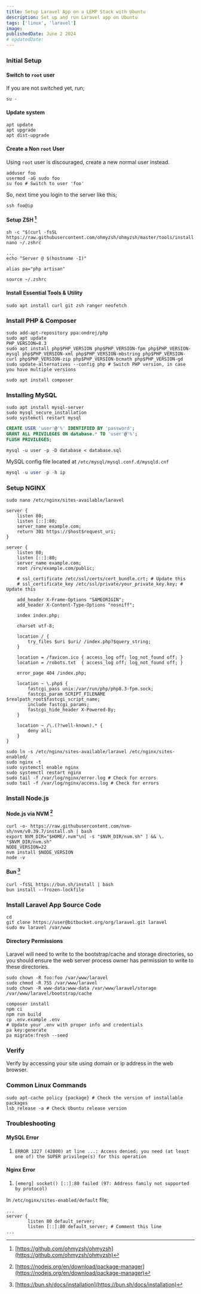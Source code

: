 ```yaml
---
title: Setup Laravel App on a LEMP Stack with Ubuntu
description: Set up and run Laravel app on Ubuntu
tags: ['linux', 'laravel']
image:
publishedDate: June 2 2024
# updatedDate:
---
```


### Initial Setup

#### Switch to `root` user

If you are not switched yet, run;

```shell
su -
```

#### Update system

```shell
apt update
apt upgrade
apt dist-upgrade
```

#### Create a Non `root` User

Using `root` user is discouraged, create a new normal user instead.

```shell
adduser foo
usermod -aG sudo foo
su foo # Switch to user 'foo'
```

So, next time you login to the server like this;

```shell
ssh foo@ip
```

#### Setup ZSH [^1]

[^1]: [https://github.com/ohmyzsh/ohmyzsh](https://github.com/ohmyzsh/ohmyzsh)

```shell
sh -c "$(curl -fsSL https://raw.githubusercontent.com/ohmyzsh/ohmyzsh/master/tools/install.sh)"
nano ~/.zshrc
```

```
...
echo "Server @ $(hostname -I)"

alias pa="php artisan"
```

```shell
source ~/.zshrc
```

#### Install Essential Tools & Utility

```shell
sudo apt install curl git zsh ranger neofetch
```

### Install PHP & Composer

```shell
sudo add-apt-repository ppa:ondrej/php
sudo apt update
PHP_VERSION=8.3
sudo apt install php$PHP_VERSION php$PHP_VERSION-fpm php$PHP_VERSION-mysql php$PHP_VERSION-xml php$PHP_VERSION-mbstring php$PHP_VERSION-curl php$PHP_VERSION-zip php$PHP_VERSION-bcmath php$PHP_VERSION-gd
sudo update-alternatives --config php # Switch PHP version, in case you have multiple versions
```

```shell
sudo apt install composer
```

### Installing MySQL

```shell
sudo apt install mysql-server
sudo mysql_secure_installation
sudo systemctl restart mysql
```

```sql
CREATE USER 'user'@'%' IDENTIFIED BY 'password';
GRANT ALL PRIVILEGES ON database.* TO 'user'@'%';
FLUSH PRIVILEGES;
```

```mysql
mysql -u user -p -D database < database.sql
```

MySQL config file located at `/etc/mysql/mysql.conf.d/mysqld.cnf`

```sql
mysql -u user -p -h ip
```

### Setup NGINX

```shell
sudo nano /etc/nginx/sites-available/laravel
```

```nginx
server {
    listen 80;
    listen [::]:80;
    server_name example.com;
    return 301 https://$host$request_uri;
}

server {
    listen 80;
    listen [::]:80;
    server_name example.com;
    root /srv/example.com/public;

    # ssl_certificate /etc/ssl/certs/cert_bundle.crt; # Update this
    # ssl_certificate_key /etc/ssl/private/your_private_key.key; # Update this

    add_header X-Frame-Options "SAMEORIGIN";
    add_header X-Content-Type-Options "nosniff";

    index index.php;

    charset utf-8;

    location / {
        try_files $uri $uri/ /index.php?$query_string;
    }

    location = /favicon.ico { access_log off; log_not_found off; }
    location = /robots.txt  { access_log off; log_not_found off; }

    error_page 404 /index.php;

    location ~ \.php$ {
        fastcgi_pass unix:/var/run/php/php8.3-fpm.sock;
        fastcgi_param SCRIPT_FILENAME $realpath_root$fastcgi_script_name;
        include fastcgi_params;
        fastcgi_hide_header X-Powered-By;
    }

    location ~ /\.(?!well-known).* {
        deny all;
    }
}
```

```shell
sudo ln -s /etc/nginx/sites-available/laravel /etc/nginx/sites-enabled/
sudo nginx -t
sudo systemctl enable nginx
sudo systemctl restart nginx
sudo tail -f /var/log/nginx/error.log # Check for errors
sudo tail -f /var/log/nginx/access.log # Check for errors
```

### Install Node.js

#### Node.js via NVM [^2]

[^2]: [https://nodejs.org/en/download/package-manager](https://nodejs.org/en/download/package-manager)

```shell
curl -o- https://raw.githubusercontent.com/nvm-sh/nvm/v0.39.7/install.sh | bash
export NVM_DIR="$HOME/.nvm"\n[ -s "$NVM_DIR/nvm.sh" ] && \. "$NVM_DIR/nvm.sh"
NODE_VERSION=22
nvm install $NODE_VERSION
node -v
```

#### Bun [^3]

[^3]: [https://bun.sh/docs/installation](https://bun.sh/docs/installation)

```shell
curl -fsSL https://bun.sh/install | bash
bun install --frozen-lockfile
```

### Install Laravel App Source Code

```shell
cd
git clone https://user@bitbucket.org/org/laravel.git laravel
sudo mv laravel /var/www
```

#### Directory Permissions

Laravel will need to write to the bootstrap/cache and storage directories, so you should ensure the web server process owner has permission to write to these directories.

```shell
sudo chown -R foo:foo /var/www/laravel
sudo chmod -R 755 /var/www/laravel
sudo chown -R www-data:www-data /var/www/laravel/storage /var/www/laravel/bootstrap/cache
```

```shell
composer install
npm ci
npm run build
cp .env.example .env
# Update your .env with proper info and credentials
pa key:generate
pa migrate:fresh --seed
```

### Verify

Verify by accessing your site using domain or ip address in the web browser.

### Common Linux Commands

```shell
sudo apt-cache policy {package} # Check the version of installable packages
lsb_release -a # Check Ubuntu release version
```

### Troubleshooting

#### MySQL Error

1. `ERROR 1227 (42000) at line ...: Access denied; you need (at least one of) the SUPER privilege(s) for this operation`

#### Nginx Error

1. `[emerg] socket() [::]:80 failed (97: Address family not supported by protocol)`

In `/etc/nginx/sites-enabled/default` file;

```nginx
...
server {
        listen 80 default_server;
        listen [::]:80 default_server; # Comment this line
...
```
